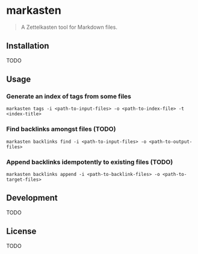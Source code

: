 # markasten
> A Zettelkasten tool for Markdown files.

## Installation
TODO

## Usage
### Generate an index of tags from some files
```
markasten tags -i <path-to-input-files> -o <path-to-index-file> -t <index-title>
```

### Find backlinks amongst files (TODO)
```
markasten backlinks find -i <path-to-input-files> -o <path-to-output-files>
```

### Append backlinks idempotently to existing files (TODO)
```
markasten backlinks append -i <path-to-backlink-files> -o <path-to-target-files>
```

## Development
TODO

## License
TODO
